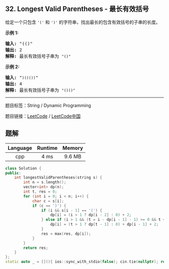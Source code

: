 ## 32. Longest Valid Parentheses - 最长有效括号

<!--If you want to use the English description, use `question.content` instead-->

<p>给定一个只包含 <code>&#39;(&#39;</code>&nbsp;和 <code>&#39;)&#39;</code>&nbsp;的字符串，找出最长的包含有效括号的子串的长度。</p>

<p><strong>示例&nbsp;1:</strong></p>

<pre><strong>输入:</strong> &quot;(()&quot;
<strong>输出:</strong> 2
<strong>解释:</strong> 最长有效括号子串为 <code>&quot;()&quot;</code>
</pre>

<p><strong>示例 2:</strong></p>

<pre><strong>输入:</strong> &quot;<code>)()())</code>&quot;
<strong>输出:</strong> 4
<strong>解释:</strong> 最长有效括号子串为 <code>&quot;()()&quot;</code>
</pre>



-----

题目标签：String / Dynamic Programming

题目链接：[LeetCode](https://leetcode.com/problems/longest-valid-parentheses/description/)  /  [LeetCode中国](https://leetcode-cn.com/problems/longest-valid-parentheses/description/)

## 题解



| Language | Runtime | Memory |
|:---:|:---:|:---:|
| cpp  | 4  ms | 9.6 MB |

```cpp
class Solution {
public:
    int longestValidParentheses(string s) {
        int n = s.length();
        vector<int> dp(n);
        int t, res = 0;
        for (int i = 0; i < n; i++) {
            char c = s[i];
            if (c == ')') {
                if (i && s[i - 1] == '(') {
                    dp[i] = (i > 1 ? dp[i - 2] : 0) + 2;
                } else if (i > 1 && (t = i - dp[i - 1] - 1) >= 0 && t < n && s[t] == '(') {
                    dp[i] = (t > 1 ? dp[t - 1] : 0) + dp[i - 1] + 2;
                }
                res = max(res, dp[i]);
            }
        }
        return res;
    }
};
static auto _ = [](){ ios::sync_with_stdio(false); cin.tie(nullptr); return 0; }();
```
